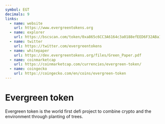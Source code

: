 ```yaml
---
symbol: EGT
decimals: 9
links:
  - name: website
    url: https://www.evergreentokens.org
  - name: explorer
    url: https://bscscan.com/token/0xa865c6CC3A6164c3a0188efEED6F32ABa134693c
  - name: twitter
    url: https://twitter.com/evergreentokens
  - name: whitepaper
    url: https://dev.evergreentokens.org/files/Green_Paper.pdf
  - name: coinmarketcap
    url: https://coinmarketcap.com/currencies/evergreen-token/
  - name: coingecko
    url: https://coingecko.com/en/coins/evergreen-token
---
```


# Evergreen token

Evergreen token is the world first defi project to combine crypto and the environment through planting of trees.
